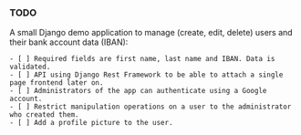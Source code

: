 ### TODO


A small Django demo application to manage (create, edit, delete) users and their bank account data (IBAN):
 
    - [ ] Required fields are first name, last name and IBAN. Data is validated.
    - [ ] API using Django Rest Framework to be able to attach a single page frontend later on.
    - [ ] Administrators of the app can authenticate using a Google account.
    - [ ] Restrict manipulation operations on a user to the administrator who created them.
    - [ ] Add a profile picture to the user.
